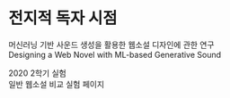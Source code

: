 # 전지적 독자 시점  
머신러닝 기반 사운드 생성을 활용한 웹소설 디자인에 관한 연구  
Designing a Web Novel with ML-based Generative Sound  
  
2020 2학기 실험  
일반 웹소설 비교 실험 페이지
